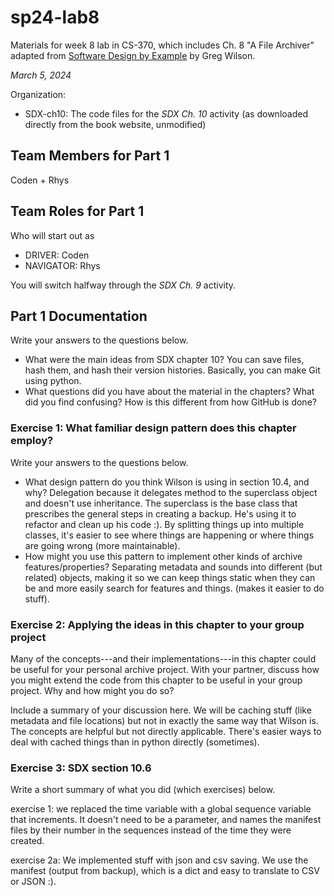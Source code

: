 # sp24-lab8
Materials for week 8 lab in CS-370, which includes Ch. 8 "A File Archiver" adapted from [Software Design by Example](https://third-bit.com/sdxpy/) by Greg Wilson.

_March 5, 2024_

Organization:
* SDX-ch10: The code files for the _SDX Ch. 10_ activity (as downloaded directly from the book website, unmodified) 

## Team Members for Part 1
Coden + Rhys

## Team Roles for Part 1
Who will start out as
* DRIVER: Coden
* NAVIGATOR: Rhys

You will switch halfway through the _SDX Ch. 9_ activity.

## Part 1 Documentation

Write your answers to the questions below.

* What were the main ideas from SDX chapter 10?
You can save files, hash them, and hash their version histories. Basically, you can make Git using python.
* What questions did you have about the material in the chapters? What did you find confusing?
How is this different from how GitHub is done?


### Exercise 1: What familiar design pattern does this chapter employ?

Write your answers to the questions below.

* What design pattern do you think Wilson is using in section 10.4, and why?
Delegation because it delegates method to the superclass object and doesn't use inheritance. The superclass is
the base class that prescribes the general steps in creating a backup. 
He's using it to refactor and clean up his code :). By splitting things up into multiple classes, it's easier to 
see where things are happening or where things are going wrong (more maintainable).
* How might you use this pattern to implement other kinds of archive features/properties?
Separating metadata and sounds into different (but related) objects, making it so we can keep things static when they
can be and more easily search for features and things. (makes it easier to do stuff).

### Exercise 2: Applying the ideas in this chapter to your group project

Many of the concepts---and their implementations---in this chapter could be useful for your personal archive project. With your partner, discuss how you might extend the code from this chapter to be useful in your group project. Why and how might you do so?

Include a summary of your discussion here.
We will be caching stuff (like metadata and file locations) but not in exactly the same way that Wilson is. The concepts are helpful
but not directly applicable. There's easier ways to deal with cached things than in python directly (sometimes).

### Exercise 3: SDX section 10.6

Write a short summary of what you did (which exercises) below.

exercise 1: we replaced the time variable with a global sequence variable that increments. It doesn't need to be a parameter, and
names the manifest files by their number in the sequences instead of the time they were created.

exercise 2a: We implemented stuff with json and csv saving. We use the manifest (output from backup), which is a dict and easy
to translate to CSV or JSON :).